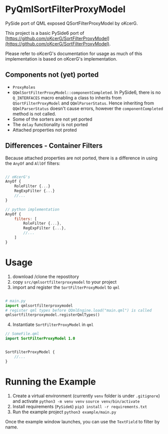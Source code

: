 # PyQmlSortFilterProxyModel
PySide port of QML exposed QSortFilterProxyModel by oKcerG.

This project is a basic PySide6 port of [https://github.com/oKcerG/SortFilterProxyModel](https://github.com/oKcerG/SortFilterProxyModel).

Please refer to oKcerG's documentation for usage as much of this implementation is based on oKcerG's implementation.

## Components not (yet) ported

- `ProxyRoles`
- `QQmlSortFilterProxyModel::componentCompleted`. In PySide6, there is no `Q_INTERFACES` macro enabling a class to inherits from `QSortFilterProxyModel` and `QQmlParserStatus`. Hence inheriting from `QQmlParserStatus` doesn't cause errors, however the `componentCompleted` method is not called.
- Some of the sorters are not yet ported
- The `delay` functionality is not ported
- Attached properties not proted

## Differences - Container Filters

Because attached properties are not ported, there is a difference in using the `AnyOf` and `AllOf` filters:

```qml

// oKcerG's
AnyOf {
    RoleFilter {...}
    RegExpFilter {...}
    //...
}

// python implementation
AnyOf {
    filters: [
        RoleFilter {...},
        RegExpFilter {...},
        //...
    ]
}

```

# Usage

1. download /clone the repostitory
2. copy `src/qmlsortfilterproxymodel` to your project
3. import and register the `SortFilterProxyModel` to `qml`

```python

# main.py
import qmlsortfilterproxymodel
# register qml types before QQmlEngine.load("main.qml") is called
qmlsortfilterproxymodel.registerQmlTypes()
```

4. Instantiate `SortFilterProxyModel` in `qml`

```qml
// SomeFile.qml
import SortFilterProxyModel 1.0


SortFilterProxyModel {
    //...
}

```

# Running the Example

1. Create a virtual environment (currently `venv` folder is under `.gitignore`) and activate
    `python3 -m venv venv`
    `source venv/bin/activate`
2. Install requirements (`PySide6`)
    `pip3 install -r requirements.txt`
3. Run the example project
    `python3 example/main.py`

Once the example window launches, you can use the `TextField` to filter by name.
